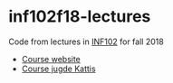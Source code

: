# inf102f18-lectures
Code from lectures in [INF102](https://www.uib.no/en/course/INF102) for fall 2018

* [Course website](https://mitt.uib.no/courses/12780)
* [Course jugde Kattis](https://uib.kattis.com/courses/INF102/fall18)
